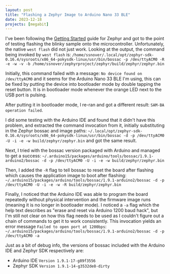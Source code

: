 ```yaml
---
layout: post
title: "Flashing a Zephyr Image to Arduino Nano 33 BLE"
date: 2023-12-18
projects: [megabit]
---
```


I've been following the [Getting Started](https://docs.zephyrproject.org/latest/develop/getting_started/index.html#flash-the-sample) guide for Zephyr and got to the point of testing flashing the blinky sample onto the microcontroller. Unfortunately, the native `west flash` did not just work. Looking at the output, the command being invoked by `west flash` is:
`/home/ssnover/.local/opt/zephyr-sdk-0.16.4/sysroots/x86_64-pokysdk-linux/usr/bin/bossac -p /dev/ttyACM0 -R -e -w -v -b /home/ssnover/zephyrproject/zephyr/build/zephyr/zephyr.bin`

Initially, this command failed with a message: `No device found on /dev/ttyACM0` and it seems for the Arduino Nano 33 BLE I'm using, this can be fixed by putting the device into bootloader mode by double tapping the reset button. It is in bootloader mode whenever the orange LED next to the USB port is pulsing.

After putting it in bootloader mode, I re-ran and got a different result: `SAM-BA operation failed`.

I did some testing with the Arduino IDE and found that it didn't have this problem, and extracted the command invocation from it, initially substituting in the Zephyr bossac and image paths: `~/.local/opt/zephyr-sdk-0.16.4/sysroots/x86_64-pokysdk-linux/usr/bin/bossac -d -p /dev/ttyACM0 -U -i -e -w build/zephyr/zephyr.bin` and got the same result.

Next, I tried with the bossac version packaged with Arduino and managed to get a success: `~/.arduino15/packages/arduino/tools/bossac/1.9.1-arduino2/bossac -d -p /dev/ttyACM0 -U -i -e -w build/zephyr/zephyr.bin `

Then, I added the `-R` flag to tell bossac to reset the board after flashing which causes the application image to boot after flashing:
`~/.arduino15/packages/arduino/tools/bossac/1.9.1-arduino2/bossac -d -p /dev/ttyACM0 -U -i -e -w -R build/zephyr/zephyr.bin`

Finally, I noticed that the Arduino IDE was able to program the board repeatedly without physical intervention and the firmware image runs (meaning it is no longer in bootloader mode). I noticed a `-a` flag which the help text describes as "erase and reset via Arduino 1200 baud hack", but I'm still not clear on how this flag needs to be used as I couldn't figure out a chain of commands to get it to work consistently. This invocation yields an error message `Failed to open port at 1200bps`: `~/.arduino15/packages/arduino/tools/bossac/1.9.1-arduino2/bossac -d -p /dev/ttyACM0 -a`

Just as a bit of debug info, the versions of bossac included with the Arduino IDE and Zephyr SDK respectively are:
* Arduino IDE `Version 1.9.1-17-g89f3556`
* Zephyr SDK `Version 1.9.1-14-g3532de8-dirty`

